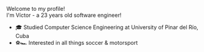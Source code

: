 Welcome to my profile!<br/>
I'm Víctor - a 23 years old software engineer!

- 🎓 Studied Computer Science Engineering at University of Pinar del Río, Cuba
- ⚽🏎 Interested in all things soccer & motorsport
